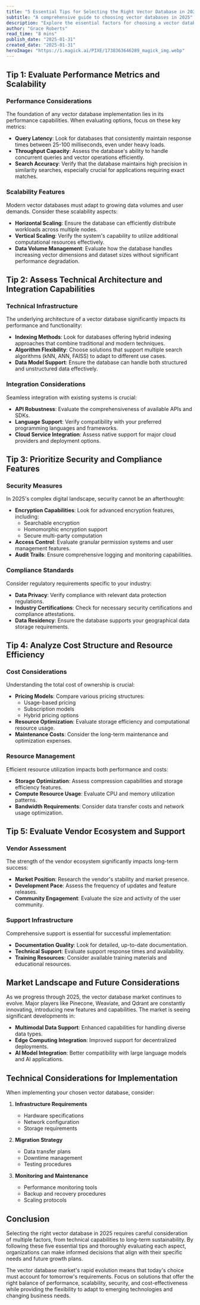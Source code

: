 ```yaml
---
title: "5 Essential Tips for Selecting the Right Vector Database in 2025"
subtitle: "A comprehensive guide to choosing vector databases in 2025"
description: "Explore the essential factors for choosing a vector database in 2025, from performance metrics and scalability to security features and vendor ecosystem evaluation. Learn how to make an informed decision that aligns with both current needs and future growth requirements."
author: "Grace Roberts"
read_time: "8 mins"
publish_date: "2025-01-31"
created_date: "2025-01-31"
heroImage: "https://i.magick.ai/PIXE/1738363646289_magick_img.webp"
---
```


## Tip 1: Evaluate Performance Metrics and Scalability

### Performance Considerations

The foundation of any vector database implementation lies in its performance capabilities. When evaluating options, focus on these key metrics:

- **Query Latency**: Look for databases that consistently maintain response times between 25-100 milliseconds, even under heavy loads.
- **Throughput Capacity**: Assess the database's ability to handle concurrent queries and vector operations efficiently.
- **Search Accuracy**: Verify that the database maintains high precision in similarity searches, especially crucial for applications requiring exact matches.

### Scalability Features

Modern vector databases must adapt to growing data volumes and user demands. Consider these scalability aspects:

- **Horizontal Scaling**: Ensure the database can efficiently distribute workloads across multiple nodes.
- **Vertical Scaling**: Verify the system's capability to utilize additional computational resources effectively.
- **Data Volume Management**: Evaluate how the database handles increasing vector dimensions and dataset sizes without significant performance degradation.

## Tip 2: Assess Technical Architecture and Integration Capabilities

### Technical Infrastructure

The underlying architecture of a vector database significantly impacts its performance and functionality:

- **Indexing Methods**: Look for databases offering hybrid indexing approaches that combine traditional and modern techniques.
- **Algorithm Flexibility**: Choose solutions that support multiple search algorithms (kNN, ANN, FAISS) to adapt to different use cases.
- **Data Model Support**: Ensure the database can handle both structured and unstructured data effectively.

### Integration Considerations

Seamless integration with existing systems is crucial:

- **API Robustness**: Evaluate the comprehensiveness of available APIs and SDKs.
- **Language Support**: Verify compatibility with your preferred programming languages and frameworks.
- **Cloud Service Integration**: Assess native support for major cloud providers and deployment options.

## Tip 3: Prioritize Security and Compliance Features

### Security Measures

In 2025's complex digital landscape, security cannot be an afterthought:

- **Encryption Capabilities**: Look for advanced encryption features, including:
  - Searchable encryption
  - Homomorphic encryption support
  - Secure multi-party computation
- **Access Control**: Evaluate granular permission systems and user management features.
- **Audit Trails**: Ensure comprehensive logging and monitoring capabilities.

### Compliance Standards

Consider regulatory requirements specific to your industry:

- **Data Privacy**: Verify compliance with relevant data protection regulations.
- **Industry Certifications**: Check for necessary security certifications and compliance attestations.
- **Data Residency**: Ensure the database supports your geographical data storage requirements.

## Tip 4: Analyze Cost Structure and Resource Efficiency

### Cost Considerations

Understanding the total cost of ownership is crucial:

- **Pricing Models**: Compare various pricing structures:
  - Usage-based pricing
  - Subscription models
  - Hybrid pricing options
- **Resource Optimization**: Evaluate storage efficiency and computational resource usage.
- **Maintenance Costs**: Consider the long-term maintenance and optimization expenses.

### Resource Management

Efficient resource utilization impacts both performance and costs:

- **Storage Optimization**: Assess compression capabilities and storage efficiency features.
- **Compute Resource Usage**: Evaluate CPU and memory utilization patterns.
- **Bandwidth Requirements**: Consider data transfer costs and network usage optimization.

## Tip 5: Evaluate Vendor Ecosystem and Support

### Vendor Assessment

The strength of the vendor ecosystem significantly impacts long-term success:

- **Market Position**: Research the vendor's stability and market presence.
- **Development Pace**: Assess the frequency of updates and feature releases.
- **Community Engagement**: Evaluate the size and activity of the user community.

### Support Infrastructure

Comprehensive support is essential for successful implementation:

- **Documentation Quality**: Look for detailed, up-to-date documentation.
- **Technical Support**: Evaluate support response times and availability.
- **Training Resources**: Consider available training materials and educational resources.

## Market Landscape and Future Considerations

As we progress through 2025, the vector database market continues to evolve. Major players like Pinecone, Weaviate, and Qdrant are constantly innovating, introducing new features and capabilities. The market is seeing significant developments in:

- **Multimodal Data Support**: Enhanced capabilities for handling diverse data types.
- **Edge Computing Integration**: Improved support for decentralized deployments.
- **AI Model Integration**: Better compatibility with large language models and AI applications.

## Technical Considerations for Implementation

When implementing your chosen vector database, consider:

1. **Infrastructure Requirements**
   - Hardware specifications
   - Network configuration
   - Storage requirements

2. **Migration Strategy**
   - Data transfer plans
   - Downtime management
   - Testing procedures

3. **Monitoring and Maintenance**
   - Performance monitoring tools
   - Backup and recovery procedures
   - Scaling protocols

## Conclusion

Selecting the right vector database in 2025 requires careful consideration of multiple factors, from technical capabilities to long-term sustainability. By following these five essential tips and thoroughly evaluating each aspect, organizations can make informed decisions that align with their specific needs and future growth plans.

The vector database market's rapid evolution means that today's choice must account for tomorrow's requirements. Focus on solutions that offer the right balance of performance, scalability, security, and cost-effectiveness while providing the flexibility to adapt to emerging technologies and changing business needs.
